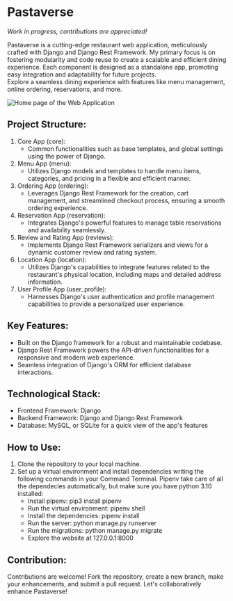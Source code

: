 # Pastaverse
*Work in progress, contributions are appreciated!*

Pastaverse is a cutting-edge restaurant web application, meticulously crafted with Django and Django Rest Framework. My primary focus is on fostering modularity and code reuse to create a scalable and efficient dining experience. Each component is designed as a standalone app, promoting easy integration and adaptability for future projects.  
Explore a seamless dining experience with features like menu management, online ordering, reservations, and more.  

![Home page of the Web Application](description_gifs/home_page.gif "Home page of the Web Application")
## Project Structure:
1. Core App (core):
    - Common functionalities such as base templates, and global settings using the power of Django.
2. Menu App (menu):
    - Utilizes Django models and templates to handle menu items, categories, and pricing in a flexible and efficient manner.
3. Ordering App (ordering):
    - Leverages Django Rest Framework for the creation, cart management, and streamlined checkout process, ensuring a smooth ordering experience.
5. Reservation App (reservation):
    - Integrates Django's powerful features to manage table reservations and availability seamlessly.
7. Review and Rating App (reviews):
    - Implements Django Rest Framework serializers and views for a dynamic customer review and rating system.
9. Location App (location):
    - Utilizes Django's capabilities to integrate features related to the restaurant's physical location, including maps and detailed address information.
11. User Profile App (user_profile):
    - Harnesses Django's user authentication and profile management capabilities to provide a personalized user experience.
## Key Features:
- Built on the Django framework for a robust and maintainable codebase.
- Django Rest Framework powers the API-driven functionalities for a responsive and modern web experience.
- Seamless integration of Django's ORM for efficient database interactions.
## Technological Stack:
- Frontend Framework: Django
- Backend Framework: Django and Django Rest Framework
- Database: MySQL, or SQLite for a quick view of the app's features
## How to Use:
1. Clone the repository to your local machine.
2. Set up a virtual environment and install dependencies writing the following commands in your Command Terminal. Pipenv take care of all the dependecies automatically, but make sure you have python 3.10 installed:
    - Install pipenv: pip3 install pipenv
    - Run the virtual environment: pipenv shell
    - Install the dependencies: pipenv install
    - Run the server: python manage.py runserver
    - Run the migrations: python manage.py migrate
    - Explore the website at 127.0.0.1:8000

## Contribution:
Contributions are welcome! Fork the repository, create a new branch, make your enhancements, and submit a pull request. Let's collaboratively enhance Pastaverse!
